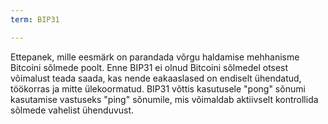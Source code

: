```yaml
---
term: BIP31

---
```

Ettepanek, mille eesmärk on parandada võrgu haldamise mehhanisme Bitcoini sõlmede poolt. Enne BIP31 ei olnud Bitcoini sõlmedel otsest võimalust teada saada, kas nende eakaaslased on endiselt ühendatud, töökorras ja mitte ülekoormatud. BIP31 võttis kasutusele "pong" sõnumi kasutamise vastuseks "ping" sõnumile, mis võimaldab aktiivselt kontrollida sõlmede vahelist ühenduvust.